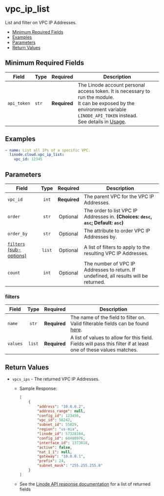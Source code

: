 # vpc_ip_list

List and filter on VPC IP Addresses.

- [Minimum Required Fields](#minimum-required-fields)
- [Examples](#examples)
- [Parameters](#parameters)
- [Return Values](#return-values)

## Minimum Required Fields
| Field       | Type  | Required     | Description                                                                                                                                                                                                              |
|-------------|-------|--------------|--------------------------------------------------------------------------------------------------------------------------------------------------------------------------------------------------------------------------|
| `api_token` | `str` | **Required** | The Linode account personal access token. It is necessary to run the module. <br/>It can be exposed by the environment variable `LINODE_API_TOKEN` instead. <br/>See details in [Usage](https://github.com/linode/ansible_linode?tab=readme-ov-file#usage). |

## Examples

```yaml
- name: List all IPs of a specific VPC.
  linode.cloud.vpc_ip_list:
    vpc_id: 12345
```


## Parameters

| Field     | Type | Required | Description                                                                  |
|-----------|------|----------|------------------------------------------------------------------------------|
| `vpc_id` | <center>`int`</center> | <center>**Required**</center> | The parent VPC for the VPC IP Addresses.   |
| `order` | <center>`str`</center> | <center>Optional</center> | The order to list VPC IP Addresses in.  **(Choices: `desc`, `asc`; Default: `asc`)** |
| `order_by` | <center>`str`</center> | <center>Optional</center> | The attribute to order VPC IP Addresses by.   |
| [`filters` (sub-options)](#filters) | <center>`list`</center> | <center>Optional</center> | A list of filters to apply to the resulting VPC IP Addresses.   |
| `count` | <center>`int`</center> | <center>Optional</center> | The number of VPC IP Addresses to return. If undefined, all results will be returned.   |

### filters

| Field     | Type | Required | Description                                                                  |
|-----------|------|----------|------------------------------------------------------------------------------|
| `name` | <center>`str`</center> | <center>**Required**</center> | The name of the field to filter on. Valid filterable fields can be found [here](https://techdocs.akamai.com/linode-api/reference/get-vpc-ips).   |
| `values` | <center>`list`</center> | <center>**Required**</center> | A list of values to allow for this field. Fields will pass this filter if at least one of these values matches.   |

## Return Values

- `vpcs_ips` - The returned VPC IP Addresses.

    - Sample Response:
        ```json
        [
            {
                "address": "10.0.0.2",
                "address_range": null,
                "config_id": 123456,
                "vpc_id": 56242,
                "subnet_id": 55829,
                "region": "us-mia",
                "linode_id": 57328104,
                "config_id": 60480976,
                "interface_id": 1373818,
                "active": false,
                "nat_1_1": null,
                "gateway": "10.0.0.1",
                "prefix": 24,
                "subnet_mask": "255.255.255.0"
            }
        ]
        ```
    - See the [Linode API response documentation](https://techdocs.akamai.com/linode-api/reference/get-vpc-ips) for a list of returned fields


